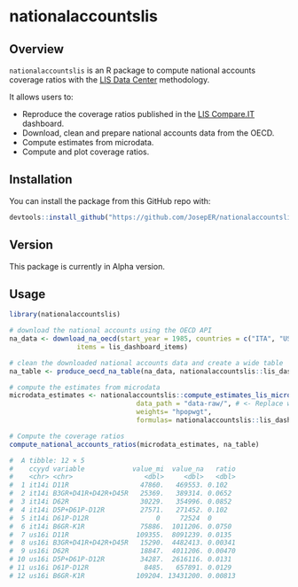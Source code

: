 # nationalaccountslis


## Overview

`nationalaccountslis` is an R package to compute national accounts coverage ratios with the [LIS Data Center](https://www.lisdatacenter.org/) methodology. 

It allows users to:
* Reproduce the coverage ratios published in the [LIS Compare.IT](https://comparability.lisdatacenter.org/shiny/comparability/) dashboard.
* Download, clean and prepare national accounts data from the OECD.
* Compute estimates from microdata.
* Compute and plot coverage ratios.

## Installation
You can install the package from this GitHub repo with:
```r
devtools::install_github("https://github.com/JosepER/nationalaccountslis)
```

## Version
This package is currently in Alpha version.

## Usage
```r
library(nationalaccountslis)

# download the national accounts using the OECD API
na_data <- download_na_oecd(start_year = 1985, countries = c("ITA", "USA"),
                 items = lis_dashboard_items)

# clean the downloaded national accounts data and create a wide table
na_table <- produce_oecd_na_table(na_data, nationalaccountslis::lis_dashboard_na_formulas)

# compute the estimates from microdata
microdata_estimates <- nationalaccountslis::compute_estimates_lis_microdata(datasets = c("it14i", "us16i"),
                                data_path = "data-raw/", # <- Replace with the path to local files.
                                weights= "hpopwgt",
                                formulas= nationalaccountslis::lis_dashboard_microdata_formulas)

# Compute the coverage ratios 
compute_national_accounts_ratios(microdata_estimates, na_table)

#  A tibble: 12 × 5
#    ccyyd variable            value_mi  value_na   ratio
#    <chr> <chr>                  <dbl>     <dbl>   <dbl>
#  1 it14i D11R                  47860.   469553. 0.102
#  2 it14i B3GR+D41R+D42R+D45R   25369.   389314. 0.0652
#  3 it14i D62R                  30229.   354996. 0.0852
#  4 it14i D5P+D61P-D12R         27571.   271452. 0.102
#  5 it14i D61P-D12R                 0     72524  0
#  6 it14i B6GR-K1R              75886.  1011206. 0.0750
#  7 us16i D11R                 109355.  8091239. 0.0135
#  8 us16i B3GR+D41R+D42R+D45R   15290.  4482413. 0.00341
#  9 us16i D62R                  18847.  4011206. 0.00470
# 10 us16i D5P+D61P-D12R         34287.  2616116. 0.0131
# 11 us16i D61P-D12R              8485.   657891. 0.0129
# 12 us16i B6GR-K1R             109204. 13431200. 0.00813
```